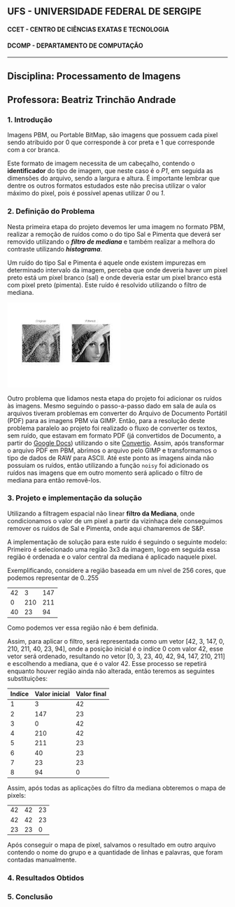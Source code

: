 ## UFS -  UNIVERSIDADE FEDERAL DE SERGIPE

#### CCET - CENTRO DE CIÊNCIAS EXATAS E TECNOLOGIA

#### DCOMP - DEPARTAMENTO DE COMPUTAÇÃO



-----------------------------

## Disciplina: Processamento de Imagens
## Professora: Beatriz Trinchão Andrade




### 1. Introdução

Imagens PBM, ou Portable BitMap, são imagens que possuem cada pixel sendo atribuido por 0 que corresponde à cor preta e 1 que corresponde com a cor branca.

Este formato de imagem necessita de um cabeçalho, contendo o **identificador** do tipo de imagem, que neste caso é o *P1*, em seguida as dimensões do arquivo, sendo a largura e altura. É importante lembrar que dentre os outros formatos estudados este não precisa utilizar o valor máximo do pixel, pois é possível apenas utilizar *0* ou *1*.



### 2. Definição do Problema

Nesta primeira etapa do projeto devemos ler uma imagem no formato PBM, realizar a remoção de ruídos como o do tipo Sal e Pimenta que deverá ser removido utilizando o ***filtro de mediana*** e também realizar a melhora do contraste utilizando ***histograma***.



Um ruído do tipo Sal e Pimenta é aquele onde existem impurezas em determinado intervalo da imagem, perceba que onde deveria haver um pixel preto está um pixel branco (sal) e onde deveria estar um pixel branco está com pixel preto (pimenta). Este ruído é resolvido utilizando o filtro de mediana.


[![Ruído Sal e Pimenta](./README/images/salt_n_pepper.jpeg)](#)



Outro problema que lidamos nesta etapa do projeto foi adicionar os ruídos às imagens. Mesmo seguindo o passo-a-passo dado em sala de aula os arquivos tiveram problemas em converter do Arquivo de Documento Portátil (PDF) para as imagens PBM via GIMP.
Então, para a resolução deste problema paralelo ao projeto foi realizado o fluxo de converter os textos, sem ruído, que estavam em formato PDF (já convertidos de Documento, a partir do [Google Docs](https://docs.google.com)) utilizando o site [Convertio](https://convertio.co/pdf-pbm/). Assim, após transformar o arquivo PDF em PBM, abrimos o arquivo pelo GIMP e transformamos o tipo de dados de RAW para ASCII. Até este ponto as imagens ainda não possuiam os ruídos, então utilizando a função ```noisy``` foi adicionado os ruídos nas imagens que em outro momento será aplicado o filtro de mediana para então removê-los.




### 3. Projeto e implementação da solução

Utilizando a filtragem espacial não linear **filtro da Mediana**, onde condicionamos o valor de um pixel a partir da vizinhaça dele conseguimos remover os ruídos de Sal e Pimenta, onde aqui chamaremos de S&P.

A implementação de solução para este ruído é seguindo o seguinte modelo:
Primeiro é selecionado uma região 3x3 da imagem, logo em seguida essa região é ordenada e o valor central da mediana é aplicado naquele pixel.


Exemplificando, considere a região baseada em um nível de 256 cores, que podemos representar de 0..255

|     |     |     |
| --  | --- | --- |
| 42  |  3  | 147 |
| 0   | 210 | 211 |
| 40  | 23  | 94  |

Como podemos ver essa região não é bem definida.

Assim, para aplicar o filtro, será representada como um vetor [42, 3, 147, 0, 210, 211, 40, 23, 94], onde a posição inicial é o indíce 0 com valor 42, esse vetor será ordenado, resultando no vetor [0, 3, 23, 40, 42, 94, 147, 210, 211] e escolhendo a mediana, que é o valor 42. Esse processo se repetirá enquanto houver região ainda não alterada, então teremos as seguintes substituições:

| Indíce | Valor inicial | Valor final | 
| ------ | ------------- | ----------- |
|    1   |       3       |      42     |
|    2   |       147     |      23     |
|    3   |       0       |      42     |
|    4   |       210     |      42     |
|    5   |       211     |      23     |
|    6   |       40      |      23     |
|    7   |       23      |      23     |
|    8   |       94      |      0      |

Assim, após todas as aplicações do filtro da mediana obteremos o mapa de pixels:

|     |     |     |
| --  | --- | --- |
| 42  | 42  |  23 |
| 42  | 42  |  23 |
| 23  | 23  |   0 |


Após conseguir o mapa de pixel, salvamos o resultado em outro arquivo contendo o nome do grupo e a quantidade de linhas e palavras, que foram contadas manualmente.

### 4. Resultados Obtidos



### 5. Conclusão



